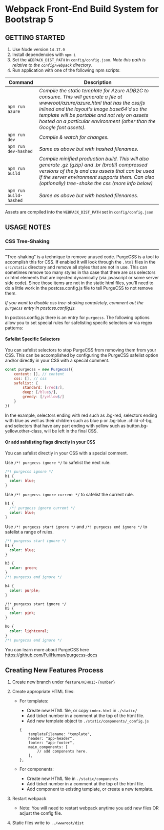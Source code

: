 # Webpack Front-End Build System for Bootstrap 5

## GETTING STARTED
1. Use Node version `14.17.0`
2. Install dependencies with `npm i`
3. Set the `WEBPACK_DIST_PATH` in `config/config.json`. _Note this path is relative to the `config/webpack` directory._
4. Run application with one of the following npm scripts:

| Command                | Description                              |
| ---------------------- | ---------------------------------------- |
| `npm run azure`        | _Compile the static template for Azure ADB2C to consume. This will generate a file at wwwroot/azure/azure.html that has the css/js inlined and the layout's image base64'd so the template will be portable and not rely on assets hosted on a particular environment (other than the Google font assets)._ |
| `npm run dev`          | _Compile & watch for changes._ |
| `npm run dev-hashed`   | _Same as above but with hashed filenames._ |
| `npm run build`        | _*Compile minified production build.* This will also generate .gz (gzip) and .br (brotli) compressed versions of the js and css assets that can be used if the server environment supports them. Can also (optionally) tree-shake the css (more info below)_ |
| `npm run build-hashed` | _Same as above but with hashed filenames._ |

Assets are compiled into the `WEBPACK_DIST_PATH` set in `config/config.json`

## USAGE NOTES

### CSS Tree-Shaking

--------------------

"Tree-shaking" is a technique to remove unused code. PurgeCSS is a tool to accomplish this for CSS. If enabled it will look through the `.html` files in the `src/static` directory and remove all styles that are not in use. This can sometimes remove too many styles in tha case that there are css selectors or html elements that are injected dynamically (via javascript or some server side code). Since those items are not in the static html files, you'll need to do a little work in the postcss.config.js file to tell PurgeCSS to not remove them.

*If you want to disable css tree-shaking completely, comment out the `purgecss` entry in postcss.config.js.*

In postcss.config.js there is an entry for `purgecss`. The following options allow you to set special rules for safelisting specifc selectors or via regex patterns:

#### Safelist Specific Selectors
You can safelist selectors to stop PurgeCSS from removing them from your CSS. This can be accomplished by configuring the PurgeCSS safelist option and/or directly in your CSS with a special comment.

```javascript
const purgecss = new Purgecss({
    content: [], // content
    css: [], // css
    safelist: {
        standard: [/red$/],
        deep: [/blue$/],
        greedy: [/yellow$/]
    }
})
```
In the example, selectors ending with red such as .bg-red, selectors ending with blue as well as their children such as blue p or .bg-blue .child-of-bg, and selectors that have any part ending with yellow such as button.bg-yellow.other-class, will be left in the final CSS.


#### Or add safelisting flags directly in your CSS
You can safelist directly in your CSS with a special comment. 

Use `/*! purgecss ignore */` to safelist the next rule.
```css
/*! purgecss ignore */
h1 {
  color: blue;
}
```

Use `/*! purgecss ignore current */` to safelist the current rule.
```css
h1 {
  /*! purgecss ignore current */
  color: blue;
}
```

Use `/*! purgecss start ignore */` and `/*! purgecss end ignore */` to safelist a range of rules.
```css
/*! purgecss start ignore */
h1 {
  color: blue;
}

h3 {
  color: green;
}
/*! purgecss end ignore */

h4 {
  color: purple;
}

/!* purgecss start ignore */
h5 {
  color: pink;
}

h6 {
  color: lightcoral;
}
/*! purgecss end ignore */
```


You can learn more about PurgeCSS here https://github.com/FullHuman/purgecss-docs


## Creating New Features Process

1. Create new branch under `feature/NJHK13-{number}`

2. Create appropriate HTML files:

	- For templates:
		- Create new HTML file, or copy `index.html` in `./static/`
		- Add ticket number in a comment at the top of the html file.
		- Add new template object to `./static/components/_config.js`
	    ```
	    {
		    templateFilename: "template",
		    header: "app-header",
		    footer: "app-footer",
		    main_components: [
			    // add components here.
		    ],
	    },
	    ```

	- For components:
		- Create new HTML file in `./static/components`
		- Add ticket number in a comment at the top of the html file.
		- Add component to existing template, or create a new template.

3. Restart webpack
	- Note: You will need to restart webpack anytime you add new files OR adjust the config file.

4. Static files write to `../wwwroot/dist`